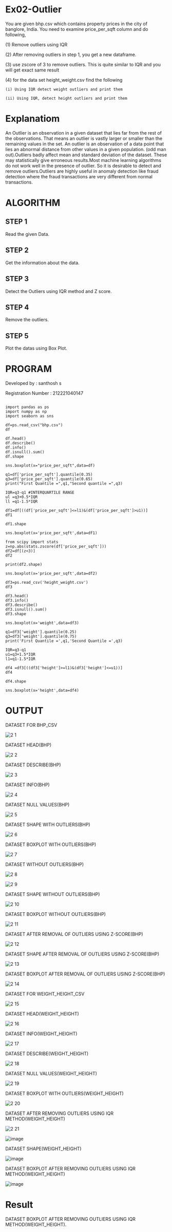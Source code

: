 # Ex02-Outlier

You are given bhp.csv which contains property prices in the city of banglore, India. You need to examine price_per_sqft column and do following,

(1) Remove outliers using IQR 

(2) After removing outliers in step 1, you get a new dataframe.

(3) use zscore of 3 to remove outliers. This is quite similar to IQR and you will get exact same result

(4) for the data set height_weight.csv find the following

    (i) Using IQR detect weight outliers and print them

    (ii) Using IQR, detect height outliers and print them

# Explanatiom

An Outlier is an observation in a given dataset that lies far from the rest of the observations. That means an outlier is vastly larger or smaller than the remaining values in the set. An outlier is an observation of a data point that lies an abnormal distance from other values in a given population. (odd man out).Outliers badly affect mean and standard deviation of the dataset. These may statistically give erroneous results.Most machine learning algorithms do not work well in the presence of outlier. So it is desirable to detect and remove outliers.Outliers are highly useful in anomaly detection like fraud detection where the fraud transactions are very different from normal transactions.

# ALGORITHM

## STEP 1

Read the given Data.

## STEP 2

 Get the information about the data.

## STEP 3

Detect the Outliers using IQR method and Z score.

## STEP 4

Remove the outliers.

## STEP 5

Plot the datas using Box Plot.

# PROGRAM

Developed by : santhosh s

Registration Number : 212221040147

```

import pandas as ps
import numpy as np
import seaborn as sns

df=ps.read_csv("bhp.csv")
df

df.head()
df.describe()
df.info()
df.isnull().sum()
df.shape

sns.boxplot(x="price_per_sqft",data=df)

q1=df['price_per_sqft'].quantile(0.35)
q3=df['price_per_sqft'].quantile(0.65)
print("First Quantile =",q1,"Second quantile =",q3)

IQR=q3-q1 #INTERQUARTILE RANGE
ul =q3+0.5*IQR
ll =q1-1.5*IQR

df1=df[((df['price_per_sqft']<=l1)&(df['price_per_sqft']>u1))]
df1

df1.shape

sns.boxplot(x='price_per_sqft',data=df1)

from scipy import stats
z=np.abs(stats.zscore(df['price_per_sqft']))
df2=df[(z<3)]
df2

print(df2.shape)

sns.boxplot(x='price_per_sqft',data=df2)

df3=ps.read_csv('height_weight.csv')
df3

df3.head()
df3.info()
df3.describe()
df3.isnull().sum()
df3.shape

sns.boxplot(x='weight',data=df3)

q1=df3['weight'].quantile(0.25)
q3=df3['weight'].quantile(0.75)
print('First Quantile =',q1,'Second Quantile =',q3)

IQR=q3-q1
u1=q3+1.5*IQR
l1=q1-1.5*IQR

df4 =df3[((df3['height']>=l1)&(df3['height']<=u1))]
df4

df4.shape

sns.boxplot(x='height',data=df4)
```

# OUTPUT

 DATASET FOR BHP_CSV

![2 1](https://user-images.githubusercontent.com/120620842/226962567-0d0d41a2-ff45-4c31-ad1f-bde333957133.png)

 DATASET HEAD(BHP)

![2 2](https://user-images.githubusercontent.com/120620842/226962873-3fa6db44-bd8c-470b-a9a6-0dd54c944503.png)

 DATASET DESCRIBE(BHP)

![2 3](https://user-images.githubusercontent.com/120620842/226963277-ff6a0634-1a9e-4665-af5a-f35b0d8b85ea.png)

 DATASET INFO(BHP)

![2 4](https://user-images.githubusercontent.com/120620842/226963692-d805f64d-a216-4ab9-9f1e-1a84a1279e9c.png)

 DATASET NULL VALUES(BHP)

![2 5](https://user-images.githubusercontent.com/120620842/226964172-a06974fb-8660-4cb6-b1b4-6e822446375d.png)

 DATASET SHAPE WITH OUTLIERS(BHP)

![2 6](https://user-images.githubusercontent.com/120620842/226964658-a286a0b5-c582-4729-b975-76892d559648.png)

 DATASET BOXPLOT WITH OUTLIERS(BHP)

![2 7](https://user-images.githubusercontent.com/120620842/226964941-fe6c110c-d9cd-4c05-8327-d21e117d6760.png)

 DATASET WITHOUT OUTLIERS(BHP)

![2 8](https://user-images.githubusercontent.com/120620842/226965517-4210efe0-1cfa-4e96-ad2a-190d60477c3a.png)

![2 9](https://user-images.githubusercontent.com/120620842/226966200-f16b3b8b-bdd9-40ec-88ac-19b44b32fc99.png)

 DATASET SHAPE WITHOUT OUTLIERS(BHP)

![2 10](https://user-images.githubusercontent.com/120620842/226966612-a256d840-d6b3-4575-b863-14220e928e05.png)

 DATASET BOXPLOT WITHOUT OUTLIERS(BHP)

![2 11](https://user-images.githubusercontent.com/120620842/226967376-7d6a8eaf-d2c6-4a25-8627-4e3ab046587d.png)

 DATASET AFTER REMOVAL OF OUTLIERS USING Z-SCORE(BHP)

![2 12](https://user-images.githubusercontent.com/120620842/226968071-482f12f8-d22c-4884-a73c-a8663e82eb5b.png)

 DATASET SHAPE AFTER REMOVAL OF OUTLIERS USING Z-SCORE(BHP)

![2 13](https://user-images.githubusercontent.com/120620842/226968605-9798e056-bec7-4309-87de-5416b4c80de7.png)

 DATASET BOXPLOT AFTER REMOVAL OF OUTLIERS USING Z-SCORE(BHP)

![2 14](https://user-images.githubusercontent.com/120620842/226969598-afd234e9-e162-4ed2-b132-22b1c4bf8c10.png)

 DATASET FOR WEIGHT_HEIGHT_CSV

![2 15](https://user-images.githubusercontent.com/120620842/226969918-2f0e7455-d5fa-43cc-b290-d726d417010a.png)

 DATASET HEAD(WEIGHT_HEIGHT)

![2 16](https://user-images.githubusercontent.com/120620842/226970344-29d41e84-8361-4852-9a5f-84c47e50d0cc.png)

 DATASET INFO(WEIGHT_HEIGHT)

![2 17](https://user-images.githubusercontent.com/120620842/226970686-3a2e61a6-9ebc-49ca-9c81-08608efb0956.png)

 DATASET DESCRIBE(WEIGHT_HEIGHT)

![2 18](https://user-images.githubusercontent.com/120620842/226971245-cdbef03a-144d-4909-af66-a008fdae0c86.png)

 DATASET NULL VALUES(WEIGHT_HEIGHT)

![2 19](https://user-images.githubusercontent.com/120620842/226971659-18678d44-0fe3-46bd-ae8e-fe082c5c7e9d.png)

 DATASET BOXPLOT WITH OUTLIERS(WEIGHT_HEIGHT)

![2 20](https://user-images.githubusercontent.com/120620842/226972009-65ece2b6-3914-4b29-a359-de2291ed1fe4.png)

 DATASET AFTER REMOVING OUTLIERS USING IQR METHOD(WEIGHT_HEIGHT)

![2 21](https://user-images.githubusercontent.com/120620842/226972573-9ea71781-9649-4227-ae17-d7e3d5f08fa0.png)

![image](https://user-images.githubusercontent.com/120620842/226973579-89b3e5b7-8bf1-447f-ac41-0175c879fe8f.png)

 DATASET SHAPE(WEIGHT_HEIGHT)

![image](https://user-images.githubusercontent.com/120620842/226973759-9f96fecb-b5f3-4531-8049-211fea7f1408.png)

 DATASET BOXPLOT AFTER REMOVING OUTLIERS USING IQR METHOD(WEIGHT_HEIGHT)

![image](https://user-images.githubusercontent.com/120620842/226974026-07b9adc6-633c-4f69-867d-07b9048a71b4.png)

# Result

DATASET BOXPLOT AFTER REMOVING OUTLIERS USING IQR METHOD(WEIGHT_HEIGHT).
    
